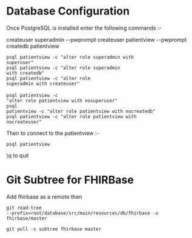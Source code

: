 Database Configuration
======================

Once PostgreSQL is installed enter the following commands :-

  createuser superadmin --pwprompt
  createuser patientview --pwprompt
  createdb patientview

  <code>psql patientview -c "alter role superadmin with superuser"</code><br>
  <code>psql patientview -c "alter role superadmin with createdb"</code><br>
  <code>psql patientview -c "alter role superadmin with createuser"</code><br>
<br>
  <code>psql patientview -c "alter role patientview with nosuperuser"</code><br>
  <code>psql patientview -c "alter role patientview with nocreatedb"</code><br>
  <code>psql patientview -c "alter role patientview with nocreateuser"</code><br>


Then to connect to the patientview :-

  <code>psql patientview</code>

\q to quit

Git Subtree for FHIRBase
========================

Add fhirbase as a remote then

<code>git read-tree --prefix=root/database/src/main/resources/db/fhirbase -u fhirbase/master</code><br>

<code>git pull -s subtree fhirbase master</code><br>


